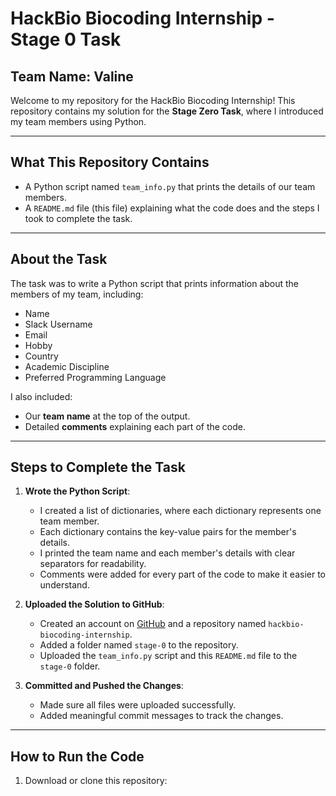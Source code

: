 # HackBio Biocoding Internship - Stage 0 Task

## Team Name: Valine

Welcome to my repository for the HackBio Biocoding Internship! This repository contains my solution for the **Stage Zero Task**, where I introduced my team members using Python.

---

## **What This Repository Contains**

- A Python script named `team_info.py` that prints the details of our team members.
- A `README.md` file (this file) explaining what the code does and the steps I took to complete the task.

---

## **About the Task**

The task was to write a Python script that prints information about the members of my team, including:
- Name
- Slack Username
- Email
- Hobby
- Country
- Academic Discipline
- Preferred Programming Language

I also included:
- Our **team name** at the top of the output.
- Detailed **comments** explaining each part of the code.

---

## **Steps to Complete the Task**

1. **Wrote the Python Script**:
   - I created a list of dictionaries, where each dictionary represents one team member.
   - Each dictionary contains the key-value pairs for the member's details.
   - I printed the team name and each member's details with clear separators for readability.
   - Comments were added for every part of the code to make it easier to understand.

2. **Uploaded the Solution to GitHub**:
   - Created an account on [GitHub](https://github.com) and a repository named `hackbio-biocoding-internship`.
   - Added a folder named `stage-0` to the repository.
   - Uploaded the `team_info.py` script and this `README.md` file to the `stage-0` folder.

3. **Committed and Pushed the Changes**:
   - Made sure all files were uploaded successfully.
   - Added meaningful commit messages to track the changes.

---

## **How to Run the Code**

1. Download or clone this repository:
